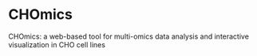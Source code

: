 # CHOmics
CHOmics: a web-based tool for multi-omics data analysis and interactive visualization in CHO cell lines
